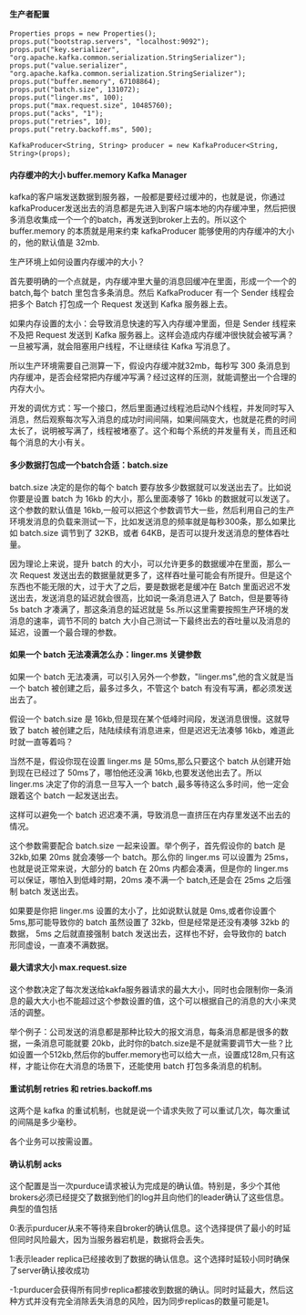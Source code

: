 #### 生产者配置


```
Properties props = new Properties();
props.put("bootstrap.servers", "localhost:9092"); 
props.put("key.serializer", "org.apache.kafka.common.serialization.StringSerializer");
props.put("value.serializer", "org.apache.kafka.common.serialization.StringSerializer");
props.put("buffer.memory", 67108864); 
props.put("batch.size", 131072); 
props.put("linger.ms", 100); 
props.put("max.request.size", 10485760); 
props.put("acks", "1"); 
props.put("retries", 10); 
props.put("retry.backoff.ms", 500);

KafkaProducer<String, String> producer = new KafkaProducer<String, String>(props);
```


#### 内存缓冲的大小 buffer.memory Kafka Manager


kafka的客户端发送数据到服务器，一般都是要经过缓冲的，也就是说，你通过kafkaProducer发送出去的消息都是先进入到客户端本地的内存缓冲里，然后把很多消息收集成一个一个的batch，再发送到broker上去的。所以这个 buffer.memory 的本质就是用来约束 kafkaProducer 能够使用的内存缓冲的大小的，他的默认值是 32mb.


生产环境上如何设置内存缓冲的大小？


首先要明确的一个点就是，内存缓冲里大量的消息回缓冲在里面，形成一个一个的 batch,每个 batch 里包含多条消息。然后 KafkaProducer 有一个 Sender 线程会把多个 Batch 打包成一个 Request 发送到 Kafka 服务器上去。


如果内存设置的太小：会导致消息快速的写入内存缓冲里面，但是 Sender 线程来不及把 Request 发送到 Kafka 服务器上。这样会造成内存缓冲很快就会被写满？一旦被写满，就会阻塞用户线程，不让继续往 Kafka 写消息了。


所以生产环境需要自己测算一下，假设内存缓冲就32mb，每秒写 300 条消息到内存缓冲，是否会经常把内存缓冲写满？经过这样的压测，就能调整出一个合理的内存大小。


开发的调优方式：写一个接口，然后里面通过线程池启动N个线程，并发同时写入消息，然后观察每次写入消息的成功时间间隔，如果间隔变大，也就是花费的时间太长了，说明被写满了，线程被堵塞了。这个和每个系统的并发量有关，而且还和每个消息的大小有关。


#### 多少数据打包成一个batch合适：batch.size


batch.size 决定的是你的每个 batch 要存放多少数据就可以发送出去了。比如说你要是设置 batch 为 16kb 的大小，那么里面凑够了 16kb 的数据就可以发送了。这个参数的默认值是 16kb,一般可以把这个参数调节大一些，然后利用自己的生产环境发消息的负载来测试一下，比如发送消息的频率就是每秒300条，那么如果比如 batch.size 调节到了 32KB，或者 64KB，是否可以提升发送消息的整体吞吐量。


因为理论上来说，提升 batch 的大小，可以允许更多的数据缓冲在里面，那么一次 Request 发送出去的数据量就更多了，这样吞吐量可能会有所提升。但是这个东西也不能无限的大，过于大了之后，要是数据老是缓冲在 Batch 里面迟迟不发送出去，发送消息的延迟就会很高，比如说一条消息进入了 Batch，但是要等待 5s batch 才凑满了，那这条消息的延迟就是 5s.所以这里需要按照生产环境的发消息的速率，调节不同的 batch 大小自己测试一下最终出去的吞吐量以及消息的延迟，设置一个最合理的参数。


#### 如果一个 batch 无法凑满怎么办：linger.ms 关键参数


如果一个 batch 无法凑满，可以引入另外一个参数，"linger.ms",他的含义就是当一个 batch 被创建之后，最多过多久，不管这个 batch 有没有写满，都必须发送出去了。


假设一个 batch.size 是 16kb,但是现在某个低峰时间段，发送消息很慢。这就导致了 batch 被创建之后，陆陆续续有消息进来，但是迟迟无法凑够 16kb，难道此时就一直等着吗？


当然不是，假设你现在设置 linger.ms 是 50ms,那么只要这个 batch 从创建开始到现在已经过了 50ms了，哪怕他还没满 16kb,也要发送他出去了。所以 linger.ms 决定了你的消息一旦写入一个 batch ,最多等待这么多时间，他一定会跟着这个 batch 一起发送出去。


这样可以避免一个 batch 迟迟凑不满，导致消息一直挤压在内存里发送不出去的情况。


这个参数需要配合 batch.size 一起来设置。举个例子，首先假设你的 batch 是 32kb,如果 20ms 就会凑够一个 batch。那么你的 linger.ms 可以设置为 25ms，也就是说正常来说，大部分的 batch 在 20ms 内都会凑满，但是你的 linger.ms 可以保证，哪怕入到低峰时期，20ms 凑不满一个 batch,还是会在 25ms 之后强制 batch 发送出去。


如果要是你把 linger.ms 设置的太小了，比如说默认就是 0ms,或者你设置个 5ms,那可能导致你的 batch 虽然设置了 32kb，但是经常是还没有凑够 32kb 的数据， 5ms 之后就直接强制 batch 发送出去，这样也不好，会导致你的 batch 形同虚设，一直凑不满数据。


#### 最大请求大小 max.request.size


这个参数决定了每次发送给kakfa服务器请求的最大大小，同时也会限制你一条消息的最大大小也不能超过这个参数设置的值，这个可以根据自己的消息的大小来灵活的调整。


举个例子：公司发送的消息都是那种比较大的报文消息，每条消息都是很多的数据，一条消息可能就要 20kb，此时你的batch.size是不是就需要调节大一些？比如设置一个512kb,然后你的buffer.memory也可以给大一点，设置成128m,只有这样，才能让你在大消息的场景下，还能使用 batch 打包多条消息的机制。


#### 重试机制 retries 和 retries.backoff.ms


这两个是 kafka 的重试机制，也就是说一个请求失败了可以重试几次，每次重试的间隔是多少毫秒。


各个业务可以按需设置。


#### 确认机制 acks


这个配置是当一次purduce请求被认为完成是的确认值。特别是，多少个其他brokers必须已经提交了数据到他们的log并且向他们的leader确认了这些信息。典型的值包括


0:表示purducer从来不等待来自broker的确认信息。这个选择提供了最小的时延但同时风险最大，因为当服务器宕机是，数据将会丢失。


1:表示leader replica已经接收到了数据的确认信息。这个选择时延较小同时确保了server确认接收成功


-1:purducer会获得所有同步replica都接收到数据的确认。同时时延最大，然后这种方式并没有完全消除丢失消息的风险，因为同步replicas的数量可能是1。
